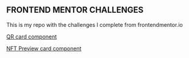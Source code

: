 ## FRONTEND MENTOR CHALLENGES

This is my repo with the challenges I complete from frontendmentor.io

[QR card component](qr-code-component/images/index.html)

[NFT Preview card component](nft-card-component\index.html)
